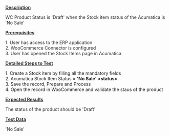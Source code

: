 
<p><strong><u><span style="color: rgb(51,51,51);">Description</span></u></strong><span style="color: rgb(51,51,51);">&nbsp;</span></p>
<p><span style="color: rgb(51,51,51);">WC Product Status is 'Draft' when the Stock item status of the Acumatica is 'No Sale'</span></p>
<p style="margin-left: 0.0in;"><strong><u><span style="color: rgb(51,51,51);">Prerequisites</span></u></strong><span style="color: rgb(51,51,51);">&nbsp;</span></p>
<p style="margin-left: 0.0in;"><span style="color: rgb(51,51,51);">1. User has access to the ERP application<br /> 2. WooCommerce Connector is configured<br /> 3. User has opened the Stock Items page in Acumatica</span></p>
<p style="margin-left: 0.0in;"><strong><u><span style="color: rgb(51,51,51);">Detailed Steps to Test</span></u></strong><span style="color: rgb(51,51,51);">&nbsp;</span></p>
<p style="margin-left: 0.0in;">1. Create a Stock item by filling all the mandatory fields<br />2. Acumatica Stock Item Status =&nbsp;<strong>'No Sale</strong>'&nbsp;<strong>&lt;status&gt;</strong><br />3. Save the record, Prepare and Process<br />4. Open the record in WooCommerce and validate the staus of the product</p>
<p style="margin-left: 0.0in;"><strong><u><span style="color: rgb(51,51,51);">Expected Results</span></u></strong><span style="color: rgb(51,51,51);">&nbsp;</span></p>
<p style="margin-left: 0.0in;"><span style="color: rgb(51,51,51);">The status of the product should be 'Draft'</span></p>
<p style="margin-left: 0.0in;"><strong><u><span style="color: rgb(51,51,51);">Test Data</span></u></strong><span style="color: rgb(51,51,51);">&nbsp;</span></p>
<p style="margin-left: 0.0in;"><span style="color: rgb(51,51,51);">'No Sale'&nbsp;</span></p>
